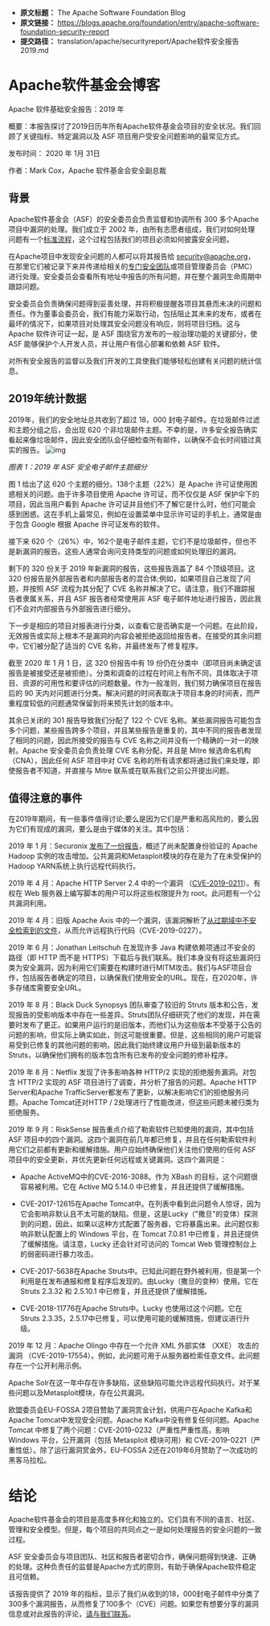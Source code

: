 - **原文标题：** The Apache Software Foundation Blog
- **原文链接：** https://blogs.apache.org/foundation/entry/apache-software-foundation-security-report
- **提交路径：** translation/apache/securityreport/Apache软件安全报告2019.md

# Apache软件基金会博客
Apache 软件基础安全报告：2019 年

概要：本报告探讨了2019日历年所有Apache软件基金会项目的安全状况。我们回顾了关键指标、特定漏洞以及 ASF 项目用户受安全问题影响的最常见方式。

发布时间： 2020 年 1月 31日

作者：Mark Cox，Apache 软件基金会安全副总裁

## 背景
Apache软件基金会（ASF）的安全委员会负责监督和协调所有 300 多个Apache项目中漏洞的处理。我们成立于 2002 年，由所有志愿者组成，我们对如何处理问题有一个[标准流程](https://s.apache.org/cveprocess)，这个过程包括我们的项目必须如何披露安全问题。

在Apache项目中发现安全问题的人都可以将其报告给 security@apache.org，在那里它们被记录下来并传递给相关的[专门安全团队](https://apache.org/security/projects.html)或项目管理委员会（PMC）进行处理。安全委员会查看所有地址中报告的所有问题，并在整个漏洞生命周期中跟踪问题。

安全委员会负责确保问题得到妥善处理，并将积极提醒各项目其悬而未决的问题和责任。作为董事会委员会，我们有能力采取行动，包括阻止其未来的发布，或者在最坏的情况下，如果项目对处理其安全问题没有响应，则将项目归档。这与 Apache 软件许可证一起，是 ASF 围绕官方发布的一般治理功能的关键部分，使 ASF 能够保护个人开发人员，并让用户有信心部署和依赖 ASF 软件。

对所有安全报告的监督以及我们开发的工具使我们能够轻松创建有关问题的统计信息。

## 2019年统计数据

2019年，我们的安全地址总共收到了超过 18，000 封电子邮件。在垃圾邮件过滤和主题分组之后，会出现 620 个非垃圾邮件主题。不幸的是，许多安全报告确实看起来像垃圾邮件，因此安全团队会仔细检查所有邮件，以确保不会长时间错过真实的报告。
![img](https://blogs.apache.org/foundation/mediaresource/fa9b3fe8-0616-40ee-a93e-b96b5dce460f)

*图表 1：2019 年 ASF 安全电子邮件主题细分*

图 1 给出了这 620 个主题的细分。138个主题（22%）是 Apache 许可证使用困惑相关的问题。由于许多项目使用 Apache 许可证，而不仅仅是 ASF 保护伞下的项目，因此当用户看到 Apache 许可证并且他们不了解它是什么时，他们可能会感到困惑。这在手机上最常见，例如在设置菜单中显示许可证的手机上，通常是由于包含 Google 根据 Apache 许可证发布的软件。

接下来 620 个（26%）中，162个是电子邮件主题，它们不是垃圾邮件，但也不是新漏洞的报告。这些人通常会询问支持类型的问题或如何处理旧的漏洞。

剩下的 320 份关于 2019 年新漏洞的报告，这些报告涵盖了 84 个顶级项目。这 320 份报告是外部报告者和内部报告者的混合体;例如，如果项目自己发现了问题，并按照 ASF 流程为其分配了 CVE 名称并解决了它。请注意，我们不跟踪报告者隶属关系，并且 ASF 报告者经常使用非 ASF 电子邮件地址进行报告，因此我们不会对内部报告与外部报告进行细分。

下一步是相应的项目对报表进行分类，以查看它是否确实是一个问题。在此阶段，无效报告或实际上根本不是漏洞的内容会被拒绝返回给报告者。在接受的其余问题中，它们被分配了适当的 CVE 名称，并最终发布了修复程序。

截至 2020 年 1 月 1 日，这 320 份报告中有 19 份仍在分类中（即项目尚未确定该报告是被接受还是被拒绝）。分类和调查的过程在时间上有所不同，具体取决于项目、资源的可用性和要评估的问题数量。作为一般准则，我们努力确保项目在报告后的 90 天内对问题进行分类。解决问题的时间表取决于项目本身的时间表，而严重程度较低的问题通常保留到将来预先计划的版本中。

其余已关闭的 301 报告导致我们分配了 122 个 CVE 名称。某些漏洞报告可能包含多个问题，某些报告跨多个项目，并且某些报告是重复的，其中不同的报告者发现了相同的问题，因此所接受的报告与 CVE 名称之间并没有一个精确的一对一的映射。Apache 安全委员会负责处理 CVE 名称分配，并且是 Mitre 候选命名机构 （CNA），因此任何 ASF 项目中对 CVE 名称的所有请求都将通过我们来处理，即使报告者不知道，并直接与 Mitre 联系或在联系我们之前公开提出问题。

## 值得注意的事件

在2019年期间，有一些事件值得讨论;要么是因为它们是严重和高风险的，要么因为它们有现成的漏洞，要么是由于媒体的关注。其中包括：

2019 年 1 月：Securonix [发布了一份报告](https://www.securonix.com/resources/securonix-threat-research-detecting-persistent-cloud-infrastructure-hadoop-yarn-attacks-using-security-analytics-moanacroner-xbash/)，概述了尚未配置身份验证的 Apache Hadoop 实例的攻击增加。公共漏洞和Metasploit模块的存在是为了在未受保护的Hadoop YARN系统上执行远程代码执行。

2019 年 4 月：Apache HTTP Server 2.4 中的一个漏洞 （[CVE-2019-0211](https://httpd.apache.org/security/vulnerabilities_24.html#CVE-2019-0211)）。有权在 Web 服务器上编写脚本的用户可以将这些权限提升为 root。此问题有一个公共漏洞利用。

2019 年 4 月：旧版 Apache Axis 中的一个漏洞，该漏洞解析了[从过期域中不安全检索到的文件](https://rhinosecuritylabs.com/application-security/cve-2019-0227-expired-domain-rce-apache-axis/)，从而允许远程执行代码（CVE-2019-0227）。

2019 年 6 月：Jonathan Leitschuh 在发现许多 Java 构建依赖项通过不安全的路径（即 HTTP 而不是 HTTPS）下载后与我们联系。我们本身没有将这些漏洞归类为安全漏洞，因为利用它们需要在构建时进行MITM攻击。我们与ASF项目合作，包括报告者确定的项目，以确保我们使用安全的URL。现在，在2020年，许多存储库需要安全URL。

2019 年 8 月：Black Duck Synopsys 团队审查了较旧的 Struts 版本和公告，发现报告的受影响版本中存在一些差异。Struts团队仔细研究了他们的发现，并在需要时发布了更正。如果用户运行的是旧版本，而他们认为这些版本不受基于公告的问题的影响，但实际上确实如此，则这可能很重要。但是，这些相同的用户可能容易受到已修复的其他问题的影响，因此我们始终建议用户升级到最新版本的 Struts，以确保他们拥有的版本包含所有已发布的安全问题的修补程序。

2019 年 8 月：Netflix 发现了许多影响各种 HTTP/2 实现的拒绝服务漏洞。对包含 HTTP/2 实现的 ASF 项目进行了调查，并分析了报告的问题。Apache HTTP Server和Apache TrafficServer都发布了更新，以解决影响它们的拒绝服务问题。Apache Tomcat还对HTTP / 2处理进行了性能改进，但这些问题未被归类为拒绝服务。

2019 年 9 月：RiskSense 报告重点介绍了勒索软件已知使用的漏洞，其中包括 ASF 项目中的四个漏洞。这四个漏洞在前几年都已修复，并且在任何勒索软件利用它们之前都有更新和缓解措施。用户应始终确保他们关注他们使用的任何 ASF 项目中的安全更新，并优先更新任何远程或关键漏洞。这四个漏洞是：

- Apache ActiveMQ中的CVE-2016-3088。作为 XBash 的目标，这个问题很容易被利用。它在 Active MQ 5.14.0 中已修复，并且还提供了缓解措施。

- CVE-2017-12615在Apache Tomcat中。在列表中看到此问题令人惊讶，因为它会影响非默认且不太可能的缺陷。但是，这是Lucky（"撒旦"的变体）探测到的问题，因此，如果以这种方式配置了服务器，它将暴露出来。此问题仅影响非默认配置上的 Windows 平台，在 Tomcat 7.0.81 中已修复，并且还提供了缓解措施。请注意，Lucky 还会针对可访问的 Tomcat Web 管理控制台上的弱密码进行暴力攻击。

- CVE-2017-5638在Apache Struts中。已知此问题在野外被利用，但是第一个利用是在发布通报和修复程序后发现的。由Lucky（撒旦的变种）使用。它在 Struts 2.3.32 和 2.5.10.1 中已修复，并且还提供了缓解措施。

- CVE-2018-11776在Apache Struts中。Lucky 也使用过这个问题。它在Struts 2.3.35，2.5.17中已修复，可以使用可能的缓解措施，但建议进行升级。

2019 年 12 月：Apache Olingo 中存在一个允许 XML 外部实体 （XXE） 攻击的漏洞 （CVE-2019-17554）。例如，此问题可用于从服务器检索任意文件。此问题存在一个公开利用示例。

Apache Solr在这一年中存在许多缺陷，这些缺陷可能允许远程代码执行。对于某些问题以及Metasploit模块，存在公共漏洞。

欧盟委员会EU-FOSSA 2项目赞助了漏洞赏金计划，供用户在Apache Kafka和Apache Tomcat中发现安全问题。Apache Kafka中没有修复任何问题。Apache Tomcat 中修复了两个问题：CVE-2019-0232（严重性严重性高，影响 Windows 平台，公开漏洞（包括 Metasploit 模块可用）和 CVE-2019-0221（严重性低）。除了运行漏洞赏金外，EU-FOSSA 2还在2019年6月赞助了一次成功的黑客马拉松。
# 结论

Apache软件基金会的项目是高度多样化和独立的。它们具有不同的语言、社区、管理和安全模型。但是，每个项目的共同点之一是如何处理报告的安全问题的一致过程。

ASF 安全委员会与项目团队、社区和报告者密切合作，确保问题得到快速、正确的处理。这种负责任的监督是Apache方式的原则，有助于确保Apache软件稳定且可信赖。

该报告提供了 2019 年的指标，显示了我们从收到的18，000封电子邮件中分类了300多个漏洞报告，从而修复了100多个（CVE）问题。如果您有想要分享的漏洞信息或对此报告的评论，[请与我们联系](http://apache.org/security/#reporting-a-vulnerability)。
